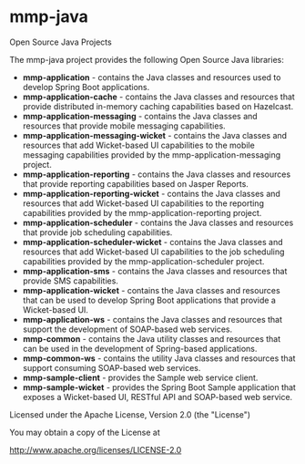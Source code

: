 mmp-java
========

Open Source Java Projects

The mmp-java project provides the following Open Source Java libraries:

- **mmp-application** - contains the Java classes and resources used to develop Spring Boot applications.
- **mmp-application-cache** - contains the Java classes and resources that provide distributed in-memory caching capabilities based on Hazelcast.
- **mmp-application-messaging** - contains the Java classes and resources that provide mobile messaging capabilities.
- **mmp-application-messaging-wicket** - contains the Java classes and resources that add Wicket-based UI capabilities to the mobile messaging capabilities provided by the mmp-application-messaging project.
- **mmp-application-reporting** - contains the Java classes and resources that provide reporting capabilities based on Jasper Reports.
- **mmp-application-reporting-wicket** - contains the Java classes and resources that add Wicket-based UI capabilities to the reporting capabilities provided by the mmp-application-reporting project.
- **mmp-application-scheduler** - contains the Java classes and resources that provide job scheduling capabilities.
- **mmp-application-scheduler-wicket** - contains the Java classes and resources that add Wicket-based UI capabilities to the job scheduling capabilities provided by the mmp-application-scheduler project.
- **mmp-application-sms** - contains the Java classes and resources that provide SMS capabilities.
- **mmp-application-wicket** - contains the Java classes and resources that can be used to develop Spring Boot applications that provide a Wicket-based UI.
- **mmp-application-ws** - contains the Java classes and resources that support the development of SOAP-based web services.
- **mmp-common** - contains the Java utility classes and resources that can be used in the development of Spring-based applications.
- **mmp-common-ws** - contains the utility Java classes and resources that support consuming SOAP-based web services.
- **mmp-sample-client** - provides the Sample web service client.
- **mmp-sample-wicket** - provides the Spring Boot Sample application that exposes a Wicket-based UI, RESTful API and SOAP-based web service.

Licensed under the Apache License, Version 2.0 (the "License")

You may obtain a copy of the License at

http://www.apache.org/licenses/LICENSE-2.0

